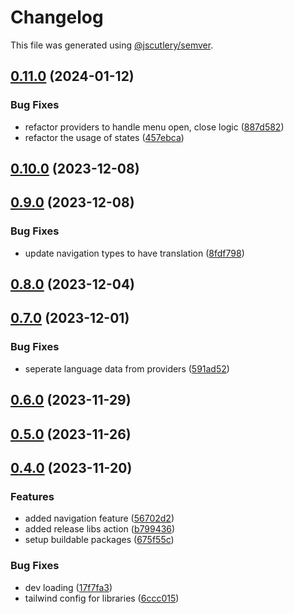 # Changelog

This file was generated using [@jscutlery/semver](https://github.com/jscutlery/semver).

## [0.11.0](https://github.com/deriv-com/deriv-com-v2/compare/providers-0.10.0...providers-0.11.0) (2024-01-12)


### Bug Fixes

* refactor providers to handle menu open, close logic ([887d582](https://github.com/deriv-com/deriv-com-v2/commit/887d582fbacfac6db68df448fbd3d00c60f1ba57))
* refactor the usage of states ([457ebca](https://github.com/deriv-com/deriv-com-v2/commit/457ebca330f007654d24ec53b15719b8a52c08d4))

## [0.10.0](https://github.com/deriv-com/deriv-com-v2/compare/providers-0.9.0...providers-0.10.0) (2023-12-08)

## [0.9.0](https://github.com/deriv-com/deriv-com-v2/compare/providers-0.8.0...providers-0.9.0) (2023-12-08)


### Bug Fixes

* update navigation types to have translation ([8fdf798](https://github.com/deriv-com/deriv-com-v2/commit/8fdf798345163b143f00c76e8117f67108a9b235))

## [0.8.0](https://github.com/deriv-com/deriv-com-v2/compare/providers-0.7.0...providers-0.8.0) (2023-12-04)

## [0.7.0](https://github.com/deriv-com/deriv-com-v2/compare/providers-0.6.0...providers-0.7.0) (2023-12-01)


### Bug Fixes

* seperate language data from providers ([591ad52](https://github.com/deriv-com/deriv-com-v2/commit/591ad52ad54fdea9bbeeb06853399ff2f79c37a3))

## [0.6.0](https://github.com/deriv-com/deriv-com-v2/compare/providers-0.5.0...providers-0.6.0) (2023-11-29)

## [0.5.0](https://github.com/deriv-com/deriv-com-v2/compare/providers-0.4.0...providers-0.5.0) (2023-11-26)

## [0.4.0](https://github.com/deriv-com/deriv-com-v2/compare/providers-0.3.0...providers-0.4.0) (2023-11-20)




### Features

* added navigation feature ([56702d2](https://github.com/deriv-com/deriv-com-v2/commit/56702d2bac2e9c081ca7f986fead7f50f53723e4))
* added release libs action ([b799436](https://github.com/deriv-com/deriv-com-v2/commit/b7994362021f5da9c1d02cd995c8ee0bd8c353a7))
* setup buildable packages ([675f55c](https://github.com/deriv-com/deriv-com-v2/commit/675f55c6b1d1984596a664306deab038383a9f31))


### Bug Fixes

* dev loading ([17f7fa3](https://github.com/deriv-com/deriv-com-v2/commit/17f7fa39a9507c909041a8f15fca86d33c298a42))
* tailwind config for libraries ([6ccc015](https://github.com/deriv-com/deriv-com-v2/commit/6ccc01563ec7a538945b90b6ca8d11e0cf984a2d))
